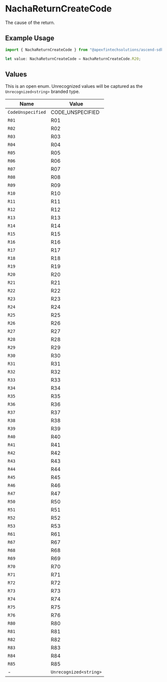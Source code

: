 # NachaReturnCreateCode

The cause of the return.

## Example Usage

```typescript
import { NachaReturnCreateCode } from "@apexfintechsolutions/ascend-sdk/models/components";

let value: NachaReturnCreateCode = NachaReturnCreateCode.R20;
```

## Values

This is an open enum. Unrecognized values will be captured as the `Unrecognized<string>` branded type.

| Name                   | Value                  |
| ---------------------- | ---------------------- |
| `CodeUnspecified`      | CODE_UNSPECIFIED       |
| `R01`                  | R01                    |
| `R02`                  | R02                    |
| `R03`                  | R03                    |
| `R04`                  | R04                    |
| `R05`                  | R05                    |
| `R06`                  | R06                    |
| `R07`                  | R07                    |
| `R08`                  | R08                    |
| `R09`                  | R09                    |
| `R10`                  | R10                    |
| `R11`                  | R11                    |
| `R12`                  | R12                    |
| `R13`                  | R13                    |
| `R14`                  | R14                    |
| `R15`                  | R15                    |
| `R16`                  | R16                    |
| `R17`                  | R17                    |
| `R18`                  | R18                    |
| `R19`                  | R19                    |
| `R20`                  | R20                    |
| `R21`                  | R21                    |
| `R22`                  | R22                    |
| `R23`                  | R23                    |
| `R24`                  | R24                    |
| `R25`                  | R25                    |
| `R26`                  | R26                    |
| `R27`                  | R27                    |
| `R28`                  | R28                    |
| `R29`                  | R29                    |
| `R30`                  | R30                    |
| `R31`                  | R31                    |
| `R32`                  | R32                    |
| `R33`                  | R33                    |
| `R34`                  | R34                    |
| `R35`                  | R35                    |
| `R36`                  | R36                    |
| `R37`                  | R37                    |
| `R38`                  | R38                    |
| `R39`                  | R39                    |
| `R40`                  | R40                    |
| `R41`                  | R41                    |
| `R42`                  | R42                    |
| `R43`                  | R43                    |
| `R44`                  | R44                    |
| `R45`                  | R45                    |
| `R46`                  | R46                    |
| `R47`                  | R47                    |
| `R50`                  | R50                    |
| `R51`                  | R51                    |
| `R52`                  | R52                    |
| `R53`                  | R53                    |
| `R61`                  | R61                    |
| `R67`                  | R67                    |
| `R68`                  | R68                    |
| `R69`                  | R69                    |
| `R70`                  | R70                    |
| `R71`                  | R71                    |
| `R72`                  | R72                    |
| `R73`                  | R73                    |
| `R74`                  | R74                    |
| `R75`                  | R75                    |
| `R76`                  | R76                    |
| `R80`                  | R80                    |
| `R81`                  | R81                    |
| `R82`                  | R82                    |
| `R83`                  | R83                    |
| `R84`                  | R84                    |
| `R85`                  | R85                    |
| -                      | `Unrecognized<string>` |